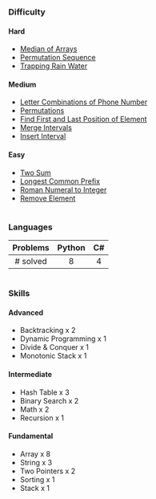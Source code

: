 ### Difficulty

#### Hard
* [Median of Arrays](MedianOfArrays/findmediansortedarrays.py)
* [Permutation Sequence](PermutationSequence/permutationsequence.cs)
* [Trapping Rain Water](TrappingRainWater/traprainwater.cs)

#### Medium
* [Letter Combinations of Phone Number](/LetterCombinationsOfPhoneNumber/phonenumberletters.py)
* [Permutations](Permutations/permutations.py)
* [Find First and Last Position of Element](FirstandLastPosition/findfirstlast.py)
* [Merge Intervals](MergeIntervals/mergeintervals.py)
* [Insert Interval](InsertInterval/insertinterval.py)

#### Easy
* [Two Sum](TwoSum/twosum.py)
* [Longest Common Prefix](LongestCommonPrefix/longestcommonprefix.py)
* [Roman Numeral to Integer](RomanToInteger/romantoint.cs)
* [Remove Element](RemoveElement/removeelement.cs)

#

### Languages

| Problems | Python | C# |
|:--------:|:------:|:--:|
| # solved |   8    | 4  |

#

### Skills
#### Advanced
* Backtracking x 2
* Dynamic Programming x 1
* Divide & Conquer x 1
* Monotonic Stack x 1
#### Intermediate
* Hash Table x 3
* Binary Search x 2
* Math x 2
* Recursion x 1
#### Fundamental
* Array x 8
* String x 3
* Two Pointers x 2
* Sorting x 1
* Stack x 1
